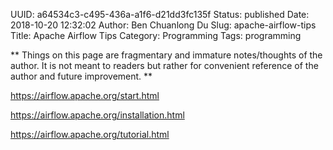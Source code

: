 UUID: a64534c3-c495-436a-a1f6-d21dd3fc135f
Status: published
Date: 2018-10-20 12:32:02
Author: Ben Chuanlong Du
Slug: apache-airflow-tips
Title: Apache Airflow Tips
Category: Programming
Tags: programming

**
Things on this page are
fragmentary and immature notes/thoughts of the author.
It is not meant to readers
but rather for convenient reference of the author and future improvement.
**

https://airflow.apache.org/start.html

https://airflow.apache.org/installation.html


https://airflow.apache.org/tutorial.html